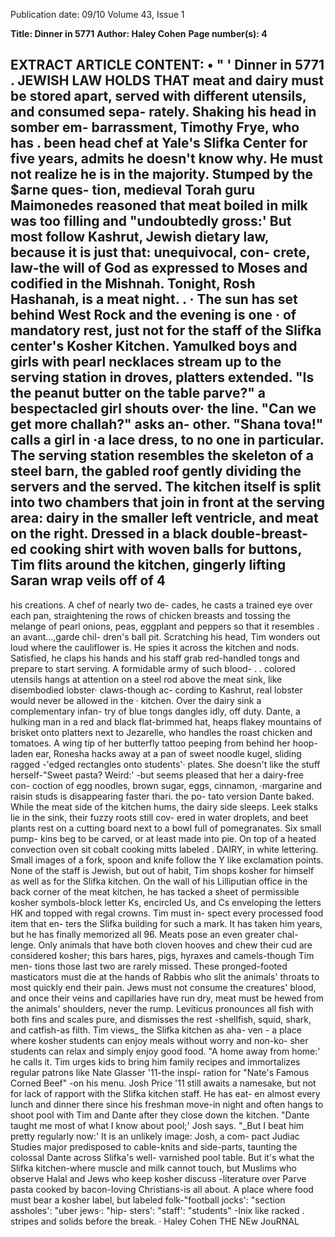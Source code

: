 Publication date: 09/10
Volume 43, Issue 1

**Title: Dinner in 5771**
**Author: Haley Cohen**
**Page number(s): 4**

EXTRACT ARTICLE CONTENT:
• 
" 
' 
Dinner in 5771 
. JEWISH LAW HOLDS THAT meat and 
dairy must be stored apart, served with 
different utensils, and consumed sepa-
rately. Shaking his head in somber em-
barrassment, Timothy Frye, who has 
. been head chef at Yale's Slifka Center 
for five years, admits he doesn't know 
why. He must not realize he is in the 
majority. Stumped by the $arne ques-
tion, medieval Torah guru Maimonedes 
reasoned that meat boiled in milk was 
too filling and "undoubtedly gross:' But 
most follow Kashrut, Jewish dietary law, 
because it is just that: unequivocal, con-
crete, law-the will of God as expressed 
to Moses and codified in the Mishnah. 
Tonight, Rosh Hashanah, is a meat 
night. 
. 
· The sun has set behind West Rock 
and the evening is one · of mandatory 
rest, just not for the staff of the Slifka 
center's Kosher Kitchen. Yamulked boys 
and girls with pearl necklaces stream up 
to the serving station in droves, platters 
extended. 
"Is the peanut butter on the table 
parve?" a bespectacled girl shouts over· 
the line. 
"Can we get more challah?" asks an-
other. 
"Shana tova!" calls a girl in ·a lace 
dress, to no one in particular. 
The serving station resembles the 
skeleton of a steel barn, the gabled roof 
gently dividing the servers and the 
served. The kitchen itself is split into 
two chambers that join in front at the 
serving area: dairy in the smaller left 
ventricle, and meat on the right. 
Dressed in a black double-breast-
ed cooking shirt with woven balls for 
buttons, Tim flits around the kitchen, 
gingerly lifting Saran wrap veils off of 
4 
-
his creations. A chef of nearly two de-
cades, he casts a trained eye over each 
pan, straightening the rows of chicken 
breasts and tossing the melange of pearl 
onions, peas, eggplant and peppers so 
that it resembles . an avant...,garde chil-
dren's ball pit. Scratching his head, Tim 
wonders out loud where the cauliflower 
is. He spies it across the kitchen and 
nods. Satisfied, he claps his hands and 
his staff grab red-handled tongs and 
prepare to start serving. 
A formidable army of such blood-
. . 
colored utensils hangs at attention on 
a steel rod above the meat sink, like 
disembodied lobster· claws-though ac-
cording to Kashrut, real lobster would 
never be allowed in the · kitchen. Over 
the dairy sink a complementary infan-
try of blue tongs dangles idly, off duty. 
Dante, a hulking man in a red and 
black flat-brimmed hat, heaps flakey 
mountains of brisket onto platters next 
to Jezarelle, who handles the roast 
chicken and tomatoes. A wing tip of her 
butterfly tattoo peeping from behind 
her hoop-laden ear, Ronesha hacks 
away at a pan of sweet noodle kugel, 
sliding ragged -'edged rectangles onto 
students'· plates. She doesn't like the 
stuff herself-"Sweet pasta? Weird:' -but 
seems pleased that her a dairy-free con-
coction of egg noodles, brown sugar, 
eggs, cinnamon, ·margarine and raisin 
studs is disappearing faster thari. the po-
tato version Dante baked. 
While the meat side of the kitchen 
hums, the dairy side sleeps. Leek stalks 
lie in the sink, their fuzzy roots still cov-
ered in water droplets, and beet plants 
rest on a cutting board next to a bowl 
full of pomegranates. Six small pump-
kins beg to be carved, or at least made 
into pie. On top of a heated convection 
oven sit cobalt cooking mitts labeled 
. DAIRY, in white lettering. Small images 
of a fork, spoon and knife follow the Y 
like exclamation points. 
None of the staff is Jewish, but out 
of habit, Tim shops kosher for himself 
as well as for the Slifka kitchen. On 
the wall of his Lilliputian office in the 
back corner of the meat kitchen, he has 
tacked a sheet of permissible kosher 
symbols-block letter Ks, encircled Us, 
and Cs enveloping the letters HK and 
topped with regal crowns. Tim must in-
spect every processed food item that en-
ters the Slifka building for such a mark. 
It has taken him years, but he has finally 
memorized all 96. 
Meats pose an even greater chal-
lenge. Only animals that have both 
cloven hooves and chew their cud are 
considered kosher; this bars hares, pigs, 
hyraxes and camels-though Tim men-
tions those last two are rarely missed. 
These pronged-footed masticators must 
die at the hands of Rabbis who slit the 
animals' throats to most quickly end 
their pain. Jews must not consume the 
creatures' blood, and once their veins 
and capillaries have run dry, meat must 
be hewed from the animals' shoulders, 
never the rump. Leviticus pronounces 
all fish with both fins and scales pure, 
and dismisses the rest -shellfish, squid, 
shark, and catfish-as filth. 
Tim views_ the Slifka kitchen as aha-
ven - a place where kosher students can 
enjoy meals without worry and non-ko-
sher students can relax and simply enjoy 
good food. "A home away from home:' 
he calls it. Tim urges kids to bring him 
family recipes and immortalizes regular 
patrons like Nate Glasser '11-the inspi-
ration for "Nate's Famous Corned Beef" 
-on his menu. Josh Price '11 still awaits 
a namesake, but not for lack of rapport 
with the Slifka kitchen staff. He has eat-
en almost every lunch and dinner there 
since his freshman move-in night and 
often hangs to shoot pool with Tim and 
Dante after they close down the kitchen. 
"Dante taught me most of what I know 
about pool;' Josh says. "_But I beat him 
pretty regularly now:' 
It is an unlikely image: Josh, a com-
pact Judiac Studies major predisposed 
to cable-knits and side-parts, taunting 
the colossal Dante across Slifka's well-
varnished pool table. But it's what the 
Slifka kitchen-where muscle and milk 
cannot touch, but Muslims who observe 
Halal and Jews who keep kosher discuss 
-literature over Parve pasta cooked by 
bacon-loving Christians-is all about. 
A place where food must bear a kosher 
label, but labeled folk-"football jocks': 
"section assholes': "uber jews·: "hip-
sters': "staff': "students" -Inix like racked . 
stripes and solids before the break. 
· Haley Cohen 
THE NEw JouRNAL 


<br>